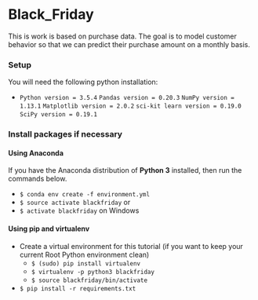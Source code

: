 # Black_Friday
This is work is based on purchase data. The goal is to model customer behavior so that we can predict their purchase amount on a monthly basis.

### Setup
You will need the following python installation: <br>
- `Python version = 3.5.4`
`Pandas version = 0.20.3`
`NumPy version = 1.13.1`
`Matplotlib version = 2.0.2`
`sci-kit learn version = 0.19.0`
`SciPy version = 0.19.1`

### Install packages if necessary
#### Using Anaconda
If you have the Anaconda distribution of **Python 3** installed, then run the commands below.

- `$ conda env create -f environment.yml`
- `$ source activate blackfriday`
  or
- `$ activate blackfriday` on Windows
#### Using pip and virtualenv

- Create a virtual environment for this tutorial (if you want to keep your current Root Python environment clean)
    - `$ (sudo) pip install virtualenv`
    - `$ virtualenv -p python3 blackfriday`
    - `$ source blackfriday/bin/activate`
- `$ pip install -r requirements.txt`




